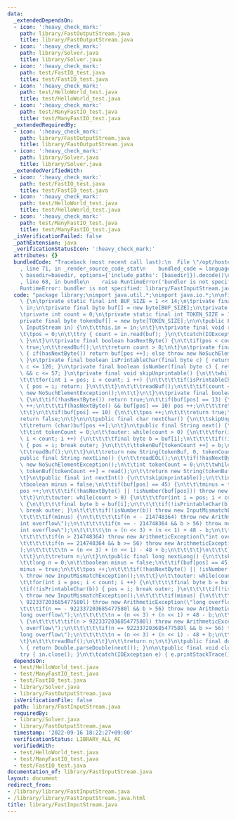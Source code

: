 ```yaml
---
data:
  _extendedDependsOn:
  - icon: ':heavy_check_mark:'
    path: library/FastOutputStream.java
    title: library/FastOutputStream.java
  - icon: ':heavy_check_mark:'
    path: library/Solver.java
    title: library/Solver.java
  - icon: ':heavy_check_mark:'
    path: test/FastIO_test.java
    title: test/FastIO_test.java
  - icon: ':heavy_check_mark:'
    path: test/HelloWorld_test.java
    title: test/HelloWorld_test.java
  - icon: ':heavy_check_mark:'
    path: test/ManyFastIO_test.java
    title: test/ManyFastIO_test.java
  _extendedRequiredBy:
  - icon: ':heavy_check_mark:'
    path: library/FastOutputStream.java
    title: library/FastOutputStream.java
  - icon: ':heavy_check_mark:'
    path: library/Solver.java
    title: library/Solver.java
  _extendedVerifiedWith:
  - icon: ':heavy_check_mark:'
    path: test/FastIO_test.java
    title: test/FastIO_test.java
  - icon: ':heavy_check_mark:'
    path: test/HelloWorld_test.java
    title: test/HelloWorld_test.java
  - icon: ':heavy_check_mark:'
    path: test/ManyFastIO_test.java
    title: test/ManyFastIO_test.java
  _isVerificationFailed: false
  _pathExtension: java
  _verificationStatusIcon: ':heavy_check_mark:'
  attributes: {}
  bundledCode: "Traceback (most recent call last):\n  File \"/opt/hostedtoolcache/Python/3.10.6/x64/lib/python3.10/site-packages/onlinejudge_verify/documentation/build.py\"\
    , line 71, in _render_source_code_stat\n    bundled_code = language.bundle(stat.path,\
    \ basedir=basedir, options={'include_paths': [basedir]}).decode()\n  File \"/opt/hostedtoolcache/Python/3.10.6/x64/lib/python3.10/site-packages/onlinejudge_verify/languages/user_defined.py\"\
    , line 68, in bundle\n    raise RuntimeError('bundler is not specified: {}'.format(str(path)))\n\
    RuntimeError: bundler is not specified: library/FastInputStream.java\n"
  code: "package library;\nimport java.util.*;\nimport java.io.*;\n\nfinal class FastInputStream\
    \ {\n\tprivate static final int BUF_SIZE = 1 << 14;\n\tprivate final InputStream\
    \ in;\n\tprivate final byte buf[] = new byte[BUF_SIZE];\n\tprivate int pos = 0;\n\
    \tprivate int count = 0;\n\tprivate static final int TOKEN_SIZE = 1 << 20;\n\t\
    private final byte tokenBuf[] = new byte[TOKEN_SIZE];\n\n\tpublic FastInputStream(final\
    \ InputStream in) {\n\t\tthis.in = in;\n\t}\n\tprivate final void readBuf() {\n\
    \t\tpos = 0;\n\t\ttry { count = in.read(buf); }\n\t\tcatch(IOException e) { e.printStackTrace();\
    \ }\n\t}\n\tprivate final boolean hasNextByte() {\n\t\tif(pos < count) return\
    \ true;\n\t\treadBuf();\n\t\treturn count > 0;\n\t}\n\tprivate final byte read()\
    \ { if(hasNextByte()) return buf[pos ++]; else throw new NoSuchElementException();\
    \ }\n\tprivate final boolean isPrintableChar(final byte c) { return 33 <= c &&\
    \ c <= 126; }\n\tprivate final boolean isNumber(final byte c) { return 48 <= c\
    \ && c <= 57; }\n\tprivate final void skipUnprintable() {\n\t\twhile(true) {\n\
    \t\t\tfor(int i = pos; i < count; i ++) {\n\t\t\t\tif(isPrintableChar(buf[i]))\
    \ { pos = i; return; }\n\t\t\t}\n\t\t\treadBuf();\n\t\t\tif(count <= 0) throw\
    \ new NoSuchElementException();\n\t\t}\n\t}\n\tprivate final boolean readEOL()\
    \ {\n\t\tif(!hasNextByte()) return true;\n\t\tif(buf[pos] == 13) {\n\t\t\tpos\
    \ ++;\n\t\t\tif(hasNextByte() && buf[pos] == 10) pos ++;\n\t\t\treturn true;\n\
    \t\t}\n\t\tif(buf[pos] == 10) {\n\t\t\tpos ++;\n\t\t\treturn true;\n\t\t}\n\t\t\
    return false;\n\t}\n\n\tpublic final char nextChar() {\n\t\tskipUnprintable();\n\
    \t\treturn (char)buf[pos ++];\n\t}\n\tpublic final String next() {\n\t\tskipUnprintable();\n\
    \t\tint tokenCount = 0;\n\t\touter: while(count > 0) {\n\t\t\tfor(int i = pos;\
    \ i < count; i ++) {\n\t\t\t\tfinal byte b = buf[i];\n\t\t\t\tif(!isPrintableChar(b))\
    \ { pos = i; break outer; }\n\t\t\t\ttokenBuf[tokenCount ++] = b;\n\t\t\t}\n\t\
    \t\treadBuf();\n\t\t}\n\t\treturn new String(tokenBuf, 0, tokenCount);\n\t}\n\t\
    public final String nextLine() {\n\t\treadEOL();\n\t\tif(!hasNextByte()) throw\
    \ new NoSuchElementException();\n\t\tint tokenCount = 0;\n\t\twhile(!readEOL())\
    \ tokenBuf[tokenCount ++] = read();\n\t\treturn new String(tokenBuf, 0, tokenCount);\n\
    \t}\n\tpublic final int nextInt() {\n\t\tskipUnprintable();\n\t\tint n = 0;\n\t\
    \tboolean minus = false;\n\t\tif(buf[pos] == 45) {\n\t\t\tminus = true;\n\t\t\t\
    pos ++;\n\t\t\tif(!hasNextByte() || !isNumber(buf[pos])) throw new InputMismatchException();\n\
    \t\t}\n\t\touter: while(count > 0) {\n\t\t\tfor(int i = pos; i < count; i ++)\
    \ {\n\t\t\t\tfinal byte b = buf[i];\n\t\t\t\tif(!isPrintableChar(b)) { pos = i;\
    \ break outer; }\n\t\t\t\tif(!isNumber(b)) throw new InputMismatchException();\n\
    \t\t\t\tif(minus) {\n\t\t\t\t\tif(n < - 214748364) throw new ArithmeticException(\"\
    int overflow\");\n\t\t\t\t\tif(n == - 214748364 && b > 56) throw new ArithmeticException(\"\
    int overflow\");\n\t\t\t\t\tn = (n << 3) + (n << 1) + 48 - b;\n\t\t\t\t}else {\n\
    \t\t\t\t\tif(n > 214748364) throw new ArithmeticException(\"int overflow\");\n\
    \t\t\t\t\tif(n == 214748364 && b >= 56) throw new ArithmeticException(\"int overflow\"\
    );\n\t\t\t\t\tn = (n << 3) + (n << 1) - 48 + b;\n\t\t\t\t}\n\t\t\t}\n\t\t\treadBuf();\n\
    \t\t}\n\t\treturn n;\n\t}\n\tpublic final long nextLong() {\n\t\tskipUnprintable();\n\
    \t\tlong n = 0;\n\t\tboolean minus = false;\n\t\tif(buf[pos] == 45) {\n\t\t\t\
    minus = true;\n\t\t\tpos ++;\n\t\t\tif(!hasNextByte() || !isNumber(buf[pos]))\
    \ throw new InputMismatchException();\n\t\t}\n\t\touter: while(count > 0) {\n\t\
    \t\tfor(int i = pos; i < count; i ++) {\n\t\t\t\tfinal byte b = buf[i];\n\t\t\t\
    \tif(!isPrintableChar(b)) { pos = i; break outer; }\n\t\t\t\tif(!isNumber(b))\
    \ throw new InputMismatchException();\n\t\t\t\tif(minus) {\n\t\t\t\t\tif(n < -\
    \ 922337203685477580l) throw new ArithmeticException(\"long overflow\");\n\t\t\
    \t\t\tif(n == - 922337203685477580l && b > 56) throw new ArithmeticException(\"\
    long overflow\");\n\t\t\t\t\tn = (n << 3) + (n << 1) + 48 - b;\n\t\t\t\t}else\
    \ {\n\t\t\t\t\tif(n > 922337203685477580l) throw new ArithmeticException(\"long\
    \ overflow\");\n\t\t\t\t\tif(n == 922337203685477580l && b >= 56) throw new ArithmeticException(\"\
    long overflow\");\n\t\t\t\t\tn = (n << 3) + (n << 1) - 48 + b;\n\t\t\t\t}\n\t\t\
    \t}\n\t\t\treadBuf();\n\t\t}\n\t\treturn n;\n\t}\n\tpublic final double nextDouble()\
    \ { return Double.parseDouble(next()); }\n\n\tpublic final void close() {\n\t\t\
    try { in.close(); }\n\t\tcatch(IOException e) { e.printStackTrace(); }\n\t}\n}"
  dependsOn:
  - test/HelloWorld_test.java
  - test/ManyFastIO_test.java
  - test/FastIO_test.java
  - library/Solver.java
  - library/FastOutputStream.java
  isVerificationFile: false
  path: library/FastInputStream.java
  requiredBy:
  - library/Solver.java
  - library/FastOutputStream.java
  timestamp: '2022-09-16 18:22:27+09:00'
  verificationStatus: LIBRARY_ALL_AC
  verifiedWith:
  - test/HelloWorld_test.java
  - test/ManyFastIO_test.java
  - test/FastIO_test.java
documentation_of: library/FastInputStream.java
layout: document
redirect_from:
- /library/library/FastInputStream.java
- /library/library/FastInputStream.java.html
title: library/FastInputStream.java
---
```

